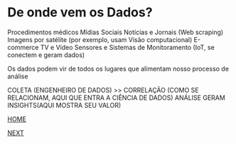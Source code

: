 # De onde vem os Dados? 
Procedimentos médicos
Mídias Sociais
Notícias e Jornais (Web scraping)
Imagens por satélite (por exemplo, usam Visão computacional)
E-commerce
TV e Vídeo
Sensores e Sistemas de Monitoramento (IoT, se conectem e geram dados)

Os dados podem vir de todos os lugares que alimentam nosso processo de análise

COLETA (ENGENHEIRO DE DADOS) >> CORRELAÇÃO (COMO SE RELACIONAM, AQUI QUE ENTRA A CIÊNCIA DE DADOS) ANÁLISE GERAM INSIGHTS(AQUI MOSTRA SEU VALOR)

[HOME](/README.md)

[NEXT](/2.%20Ci%C3%AAncia%20de%20Dados%20e%20Big%20Data/03.%20O%20que%20os%20Dados%20Representam.md)
